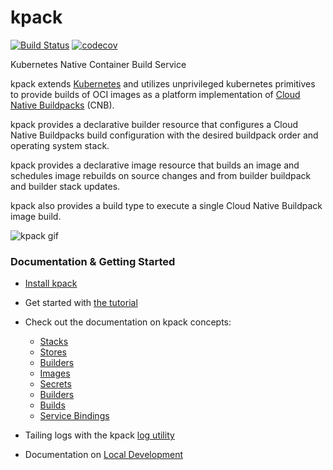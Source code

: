 # kpack
[![Build Status](https://github.com/pivotal/kpack/workflows/CI/badge.svg)](https://github.com/pivotal/kpack/actions)
[![codecov](https://codecov.io/gh/pivotal/kpack/branch/master/graph/badge.svg)](https://codecov.io/gh/pivotal/kpack)

Kubernetes Native Container Build Service

kpack extends [Kubernetes](https://kubernetes.io/docs/concepts/extend-kubernetes/api-extension/custom-resources/) and utilizes unprivileged kubernetes primitives to provide builds of OCI images as a platform implementation of [Cloud Native Buildpacks](https://buildpacks.io) (CNB).

kpack provides a declarative builder resource that configures a Cloud Native Buildpacks build configuration with the desired buildpack order and operating system stack.

kpack provides a declarative image resource that builds an image and schedules image rebuilds on source changes and from builder buildpack and builder stack updates.

kpack also provides a build type to execute a single Cloud Native Buildpack image build.

![kpack gif](docs/assets/node-min.gif)

### Documentation & Getting Started

- [Install kpack](docs/install.md)
- Get started with [the tutorial](docs/tutorial.md) 
- Check out the documentation on kpack concepts:
    - [Stacks](docs/stack.md)
    - [Stores](docs/store.md)
    - [Builders](docs/builders.md)
    - [Images](docs/image.md)
    - [Secrets](docs/secrets.md)
    - [Builders](docs/builders.md)
    - [Builds](docs/build.md)
    - [Service Bindings](docs/servicebindings.md)

- Tailing logs with the kpack [log utility](docs/logs.md)
 
- Documentation on [Local Development](docs/local.md)

